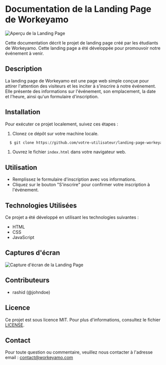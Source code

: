 # Documentation de la Landing Page de Workeyamo

![Aperçu de la Landing Page](screenshot.png)

Cette documentation décrit le projet de landing page créé par les étudiants de Workeyamo. Cette landing page a été développée pour promouvoir notre événement à venir.

## Description

La landing page de Workeyamo est une page web simple conçue pour attirer l'attention des visiteurs et les inciter à s'inscrire à notre événement. Elle présente des informations sur l'événement, son emplacement, la date et l'heure, ainsi qu'un formulaire d'inscription.

## Installation

Pour exécuter ce projet localement, suivez ces étapes :

1. Clonez ce dépôt sur votre machine locale.
```bash
  $ git clone https://github.com/votre-utilisateur/landing-page-workeyamo.git
  ```


1. Ouvrez le fichier `index.html` dans votre navigateur web.

## Utilisation

- Remplissez le formulaire d'inscription avec vos informations.
- Cliquez sur le bouton "S'inscrire" pour confirmer votre inscription à l'événement.

## Technologies Utilisées

Ce projet a été développé en utilisant les technologies suivantes :

- HTML
- CSS
- JavaScript

## Captures d'écran

![Capture d'écran de la Landing Page](screenshot.png)



## Contributeurs

- rashid  (@johndoe)

## Licence

Ce projet est sous licence MIT. Pour plus d'informations, consultez le fichier [LICENSE](LICENSE).

## Contact

Pour toute question ou commentaire, veuillez nous contacter à l'adresse email : contact@workeyamo.com
